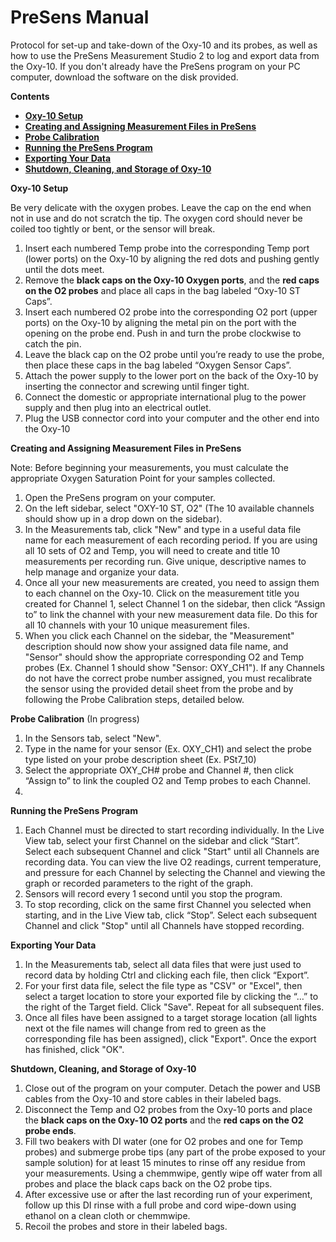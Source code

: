 # PreSens Manual


Protocol for set-up and take-down of the Oxy-10 and its probes, as well as how to use the PreSens Measurement Studio 2 to log and export data from the Oxy-10.  If you don't already have the PreSens program on your PC computer, download the software on the disk provided.


**Contents**
- [**Oxy-10 Setup**](#Oxy10)
- [**Creating and Assigning Measurement Files in PreSens**](#Files)
- [**Probe Calibration**](#Probe_Cal)
- [**Running the PreSens Program**](#Running_Program)
- [**Exporting Your Data**](#Export)
- [**Shutdown, Cleaning, and Storage of Oxy-10**](#Shutdown)


<a name="Oxy10"></a> **Oxy-10 Setup**

Be very delicate with the oxygen probes.  Leave the cap on the end when not in use and do not scratch the tip.  The oxygen cord should never be coiled too tightly or bent, or the sensor will break.

1.	Insert each numbered Temp probe into the corresponding Temp port (lower ports) on the Oxy-10 by aligning the red dots and pushing gently until the dots meet.
1.	Remove the **black caps on the Oxy-10 Oxygen ports**, and the **red caps on the O2 probes** and place all caps in the bag labeled “Oxy-10 ST Caps”.
1.	Insert each numbered O2 probe into the corresponding O2 port (upper ports) on the Oxy-10 by aligning the metal pin on the port with the opening on the probe end.  Push in and turn the probe clockwise to catch the pin.
1.	Leave the black cap on the O2 probe until you’re ready to use the probe, then place these caps in the bag labeled “Oxygen Sensor Caps”.
1.	Attach the power supply to the lower port on the back of the Oxy-10 by inserting the connector and screwing until finger tight.
1.	Connect the domestic or appropriate international plug to the power supply and then plug into an electrical outlet.
1.	Plug the USB connector cord into your computer and the other end into the Oxy-10


<a name="Files"></a> **Creating and Assigning Measurement Files in PreSens**

Note: Before beginning your measurements, you must calculate the appropriate Oxygen Saturation Point for your samples collected.

1.	Open the PreSens program on your computer.
1. 	On the left sidebar, select "OXY-10 ST, O2" (The 10 available channels should show up in a drop down on the sidebar).
1.	In the Measurements tab, click "New" and type in a useful data file name for each measurement of each recording period.  If you are using all 10 sets of O2 and Temp, you will need to create and title 10 measurements per recording run.  Give unique, descriptive names to help manage and organize your data.
1.	Once all your new measurements are created, you need to assign them to each channel on the Oxy-10.  Click on the measurement title you created for Channel 1, select Channel 1 on the sidebar, then click “Assign to” to link the channel with your new measurement data file.  Do this for all 10 channels with your 10 unique measurement files.
1.	When you click each Channel on the sidebar, the "Measurement" description should now show your assigned data file name, and "Sensor" should show the appropriate corresponding O2 and Temp probes (Ex. Channel 1 should show "Sensor: OXY_CH1").   If any Channels do not have the correct probe number assigned, you must recalibrate the sensor using the provided detail sheet from the probe and by following the Probe Calibration steps, detailed below.


<a name="Probe_Cal"></a> **Probe Calibration** (In progress)

1.  In the Sensors tab, select "New".
1.  Type in the name for your sensor (Ex. OXY_CH1) and select the probe type listed on your probe description sheet (Ex. PSt7_10)
1.	Select the appropriate OXY_CH# probe and Channel #, then click “Assign to” to link the coupled O2 and Temp probes to each Channel. 
1.  


<a name="Running_Program"></a> **Running the PreSens Program**

1. Each Channel must be directed to start recording individually.  In the Live View tab, select your first Channel on the sidebar and click “Start”.  Select each subsequent Channel and click "Start" until all Channels are recording data.  You can view the live O2 readings, current temperature, and pressure for each Channel by selecting the Channel and viewing the graph or recorded parameters to the right of the graph.
1.	Sensors will record every 1 second until you stop the program.
1.	To stop recording, click on the same first Channel you selected when starting, and in the Live View tab, click “Stop”.  Select each subsequent Channel and click "Stop" until all Channels have stopped recording.


<a name="Export"></a> **Exporting Your Data**

1.	In the Measurements tab, select all data files that were just used to record data by holding Ctrl and clicking each file, then click “Export”.
1.	For your first data file, select the file type as "CSV" or "Excel", then select a target location to store your exported file by clicking the “…” to the right of the Target field.  Click "Save".  Repeat for all subsequent files.
1.	Once all files have been assigned to a target storage location (all lights next ot the file names will change from red to green as the corresponding file has been assigned), click "Export".  Once the export has finished, click "OK".


<a name="Shutdown"></a> **Shutdown, Cleaning, and Storage of Oxy-10**

1.	Close out of the program on your computer.  Detach the power and USB cables from the Oxy-10 and store cables in their labeled bags.
1.	Disconnect the Temp and O2 probes from the Oxy-10 ports and place the **black caps on the Oxy-10 O2 ports** and the **red caps on the O2 probe ends**.
1.	Fill two beakers with DI water (one for O2 probes and one for Temp probes) and submerge probe tips (any part of the probe exposed to your sample solution) for at least 15 minutes to rinse off any residue from your measurements.  Using a chemmwipe, gently wipe off water from all probes and place the black caps back on the O2 probe tips.
1.	After excessive use or after the last recording run of your experiment, follow up this DI rinse with a full probe and cord wipe-down using ethanol on a clean cloth or chemmwipe.
1.	Recoil the probes and store in their labeled bags.